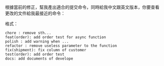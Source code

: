 根據當前的修正，幫我產出適合的提交命令，同時給我中文跟英文版本，你要查看更改的文件給我最接近的命令：

格式：
```
chore : remove sth...
feat(order): add order test for async function
polish : add warning when ...
refactor : remove useless parameter to the function
fix(shipment): fix column of customer
test(order): add order test
docs: add documents of develope
```
